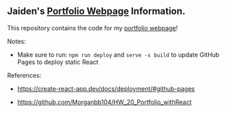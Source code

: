 ## Jaiden's [Portfolio Webpage](https://jaidensiu.github.io/) Information.

This repository contains the code for my [portfolio webpage](https://jaidensiu.github.io/)!

Notes:
- Make sure to run: ```npm run deploy``` and ```serve -s build``` to update GitHub Pages to deploy static React 

References:

- https://create-react-app.dev/docs/deployment/#github-pages

- https://github.com/Morganbb104/HW_20_Portfolio_withReact
